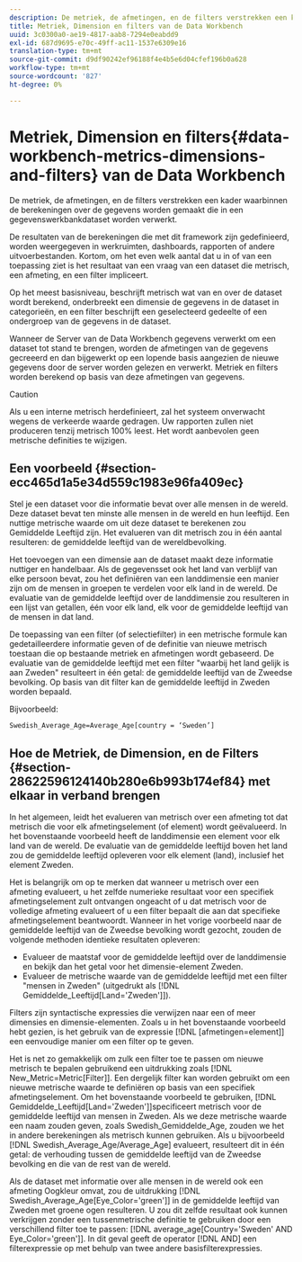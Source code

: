 ```yaml
---
description: De metriek, de afmetingen, en de filters verstrekken een kader waarbinnen de berekeningen over de gegevens worden gemaakt die in een gegevenswerkbankdataset worden verwerkt.
title: Metriek, Dimension en filters van de Data Workbench
uuid: 3c0300a0-ae19-4817-aab8-7294e0eabdd9
exl-id: 687d9695-e70c-49ff-ac11-1537e6309e16
translation-type: tm+mt
source-git-commit: d9df90242ef96188f4e4b5e6d04cfef196b0a628
workflow-type: tm+mt
source-wordcount: '827'
ht-degree: 0%

---
```


# Metriek, Dimension en filters{#data-workbench-metrics-dimensions-and-filters} van de Data Workbench

De metriek, de afmetingen, en de filters verstrekken een kader waarbinnen de berekeningen over de gegevens worden gemaakt die in een gegevenswerkbankdataset worden verwerkt.

De resultaten van de berekeningen die met dit framework zijn gedefinieerd, worden weergegeven in werkruimten, dashboards, rapporten of andere uitvoerbestanden. Kortom, om het even welk aantal dat u in of van een toepassing ziet is het resultaat van een vraag van een dataset die metrisch, een afmeting, en een filter impliceert.

Op het meest basisniveau, beschrijft metrisch wat van en over de dataset wordt berekend, onderbreekt een dimensie de gegevens in de dataset in categorieën, en een filter beschrijft een geselecteerd gedeelte of een ondergroep van de gegevens in de dataset.

Wanneer de Server van de Data Workbench gegevens verwerkt om een dataset tot stand te brengen, worden de afmetingen van de gegevens gecreeerd en dan bijgewerkt op een lopende basis aangezien de nieuwe gegevens door de server worden gelezen en verwerkt. Metriek en filters worden berekend op basis van deze afmetingen van gegevens.

>[!CAUTION]
>
>Als u een interne metrisch herdefinieert, zal het systeem onverwacht wegens de verkeerde waarde gedragen. Uw rapporten zullen niet produceren tenzij metrisch 100% leest. Het wordt aanbevolen geen metrische definities te wijzigen.

## Een voorbeeld {#section-ecc465d1a5e34d559c1983e96fa409ec}

Stel je een dataset voor die informatie bevat over alle mensen in de wereld. Deze dataset bevat ten minste alle mensen in de wereld en hun leeftijd. Een nuttige metrische waarde om uit deze dataset te berekenen zou Gemiddelde Leeftijd zijn. Het evalueren van dit metrisch zou in één aantal resulteren: de gemiddelde leeftijd van de wereldbevolking.

Het toevoegen van een dimensie aan de dataset maakt deze informatie nuttiger en handelbaar. Als de gegevensset ook het land van verblijf van elke persoon bevat, zou het definiëren van een landdimensie een manier zijn om de mensen in groepen te verdelen voor elk land in de wereld. De evaluatie van de gemiddelde leeftijd over de landdimensie zou resulteren in een lijst van getallen, één voor elk land, elk voor de gemiddelde leeftijd van de mensen in dat land.

De toepassing van een filter (of selectiefilter) in een metrische formule kan gedetailleerdere informatie geven of de definitie van nieuwe metrisch toestaan die op bestaande metriek en afmetingen wordt gebaseerd. De evaluatie van de gemiddelde leeftijd met een filter &quot;waarbij het land gelijk is aan Zweden&quot; resulteert in één getal: de gemiddelde leeftijd van de Zweedse bevolking. Op basis van dit filter kan de gemiddelde leeftijd in Zweden worden bepaald.

Bijvoorbeeld:

```
Swedish_Average_Age=Average_Age[country = ‘Sweden’]
```

## Hoe de Metriek, de Dimension, en de Filters {#section-28622596124140b280e6b993b174ef84} met elkaar in verband brengen

In het algemeen, leidt het evalueren van metrisch over een afmeting tot dat metrisch die voor elk afmetingselement (of element) wordt geëvalueerd. In het bovenstaande voorbeeld heeft de landdimensie een element voor elk land van de wereld. De evaluatie van de gemiddelde leeftijd boven het land zou de gemiddelde leeftijd opleveren voor elk element (land), inclusief het element Zweden.

Het is belangrijk om op te merken dat wanneer u metrisch over een afmeting evalueert, u het zelfde numerieke resultaat voor een specifiek afmetingselement zult ontvangen ongeacht of u dat metrisch voor de volledige afmeting evalueert of u een filter bepaalt die aan dat specifieke afmetingselement beantwoordt. Wanneer in het vorige voorbeeld naar de gemiddelde leeftijd van de Zweedse bevolking wordt gezocht, zouden de volgende methoden identieke resultaten opleveren:

* Evalueer de maatstaf voor de gemiddelde leeftijd over de landdimensie en bekijk dan het getal voor het dimensie-element Zweden.
* Evalueer de metrische waarde van de gemiddelde leeftijd met een filter &quot;mensen in Zweden&quot; (uitgedrukt als [!DNL Gemiddelde_Leeftijd[Land=&#39;Zweden&#39;]]).

Filters zijn syntactische expressies die verwijzen naar een of meer dimensies en dimensie-elementen. Zoals u in het bovenstaande voorbeeld hebt gezien, is het gebruik van de expressie [!DNL [afmetingen=element]] een eenvoudige manier om een filter op te geven.

Het is net zo gemakkelijk om zulk een filter toe te passen om nieuwe metrisch te bepalen gebruikend een uitdrukking zoals [!DNL New_Metric=Metric[Filter]]. Een dergelijk filter kan worden gebruikt om een nieuwe metrische waarde te definiëren op basis van een specifiek afmetingselement. Om het bovenstaande voorbeeld te gebruiken, [!DNL Gemiddelde_Leeftijd[Land=&#39;Zweden&#39;]]specificeert metrisch voor de gemiddelde leeftijd van mensen in Zweden. Als we deze metrische waarde een naam zouden geven, zoals Swedish_Gemiddelde_Age, zouden we het in andere berekeningen als metrisch kunnen gebruiken. Als u bijvoorbeeld [!DNL Swedish_Average_Age/Average_Age] evalueert, resulteert dit in één getal: de verhouding tussen de gemiddelde leeftijd van de Zweedse bevolking en die van de rest van de wereld.

Als de dataset met informatie over alle mensen in de wereld ook een afmeting Oogkleur omvat, zou de uitdrukking [!DNL Swedish_Average_Age[Eye_Color=&#39;green&#39;]] in de gemiddelde leeftijd van Zweden met groene ogen resulteren. U zou dit zelfde resultaat ook kunnen verkrijgen zonder een tussenmetrische definitie te gebruiken door een verschillend filter toe te passen: [!DNL average_age[Country=&#39;Sweden&#39; AND Eye_Color=&#39;green&#39;]]. In dit geval geeft de operator [!DNL AND] een filterexpressie op met behulp van twee andere basisfilterexpressies.
